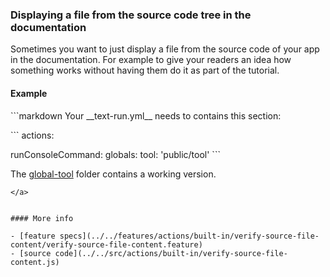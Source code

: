 ### Displaying a file from the source code tree in the documentation

Sometimes you want to just display a file from the source code of your app in the documentation.
For example to give your readers an idea how something works
without having them do it as part of the tutorial.


#### Example

<a class="tr_runMarkdownInTextrun">
```markdown
<a class="tr_verifySourceFileContent">
Your __text-run.yml__ needs to contains this section:

`​``
actions:

  runConsoleCommand:
    globals:
      tool: 'public/tool'
`​``

The
[global-tool](examples/global-tool)
folder contains a working version.
</a>
```
</a>


#### More info

- [feature specs](../../features/actions/built-in/verify-source-file-content/verify-source-file-content.feature)
- [source code](../../src/actions/built-in/verify-source-file-content.js)
